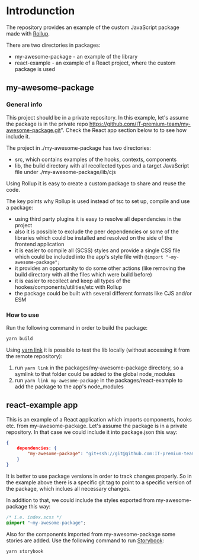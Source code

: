 # Introdunction

The repository provides an example of the custom JavaScript package made with [Rollup](https://rollupjs.org/guide/en/).

There are two directories in packages:
- my-awesome-package - an example of the library
- react-example - an example of a React project, where the custom package is used

## my-awesome-package

### General info

This project should be in a private repository. In this example, let's assume the package is in the private repo
https://github.com/IT-premium-team/my-awesome-package.git". Check the React app section below to to see how include it.

The project in ./my-awesome-package has two directories:
- src, which contains examples of the hooks, contexts, components
- lib, the build directory with all recollected types and a target JavaScript file under ./my-awesome-package/lib/cjs

Using Rollup it is easy to create a custom package to share and reuse the code.

The key points why Rollup is used instead of tsc to set up, compile and use a package:
- using third party plugins it is easy to resolve all dependencies in the project
- also it is possible to exclude the peer dependencies or some of the libraries which could be installed and resolved on the side of the frontend application
- it is easier to compile all (SCSS) styles and provide a single CSS file which could be included into the app's style file with `@import "~my-awesome-package";`
- it provides an opportunity to do some other actions (like removing the build directory with all the files which were build before)
- it is easier to recollect and keep all types of the hookes/components/utilities/etc with Rollup
- the package could be built with several different formats like CJS and/or ESM

### How to use

Run the following command in order to build the package:

```bash
yarn build
```

Using [yarn link](https://classic.yarnpkg.com/en/docs/cli/link) it is possible to test the lib locally (without accessing it from the remote repository):
1) run `yarn link` in the packages/my-awesome-package directory, so a symlink to that folder could be added to the global node_modules
2) run `yarn link my-awesome-package` in the packages/react-example to add the package to the app's node_modules

## react-example app

This is an example of a React application which imports components, hooks etc. from my-awesome-package.
Let's assume the package is in a private repository. In that case we could include it into package.json this way:

```json
{
    dependencies: {
        "my-awesome-package": "git+ssh://git@github.com:IT-premium-team/my-awesome-package.git#1.0.0"
    }
}
```

It is better to use package versions in order to track changes properly. So in the example above there is a specific git tag to point to a specific version of the package, which inclues all necessary changes.

In addition to that, we could include the styles exported from my-awesome-package this way:

```css
/* i.e. index.scss */
@import "~my-awesome-package";
```

Also for the components imported from my-awesome-package some stories are added.
Use the following command to run [Storybook](https://storybook.js.org/):

```bash
yarn storybook
```